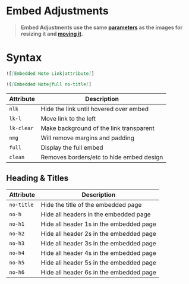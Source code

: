 # Embed Adjustments

> **Embed Adjustments use the same [parameters](Image-Positions#sizing) as the images for resizing it and [moving it](Image-Positions#leftrightcenter).**

# Syntax

```markdown
![[Embedded Note Link|attribute]]

![[Embedded Note|full no-title]]
```

Attribute | Description
---|---|
`nlk` | Hide the link until hovered over embed
`lk-l` | Move link to the left
`lk-clear` | Make background of the link transparent
`nmg` | Will remove margins and padding
`full` | Display the full embed
`clean` | Removes borders/etc to hide embed design 

## Heading & Titles

Attribute | Description
---|---|
`no-title` | Hide the title of the embedded page
`no-h` | Hide all headers in the embedded page
`no-h1` | Hide all header 1s in the embedded page
`no-h2` | Hide all header 2s in the embedded page
`no-h3` | Hide all header 3s in the embedded page
`no-h4` | Hide all header 4s in the embedded page
`no-h5` | Hide all header 5s in the embedded page
`no-h6` | Hide all header 6s in the embedded page
